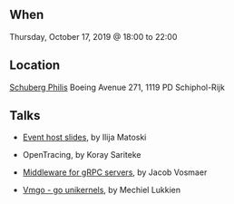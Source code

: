 When
----
Thursday, October 17, 2019 @ 18:00 to 22:00

Location
--------
[Schuberg Philis](https://schubergphilis.com/)
Boeing Avenue 271, 
1119 PD Schiphol-Rijk

Talks
-----

* [Event host slides](Host.pdf), by Ilija Matoski

* OpenTracing, by Koray Sariteke

* [Middleware for gRPC servers](Middleware%20for%20gRPC%20servers%20-%20Jacob%20Vosmaer.pdf), by Jacob Vosmaer

* [Vmgo - go unikernels](vmgo.pdf), by Mechiel Lukkien
